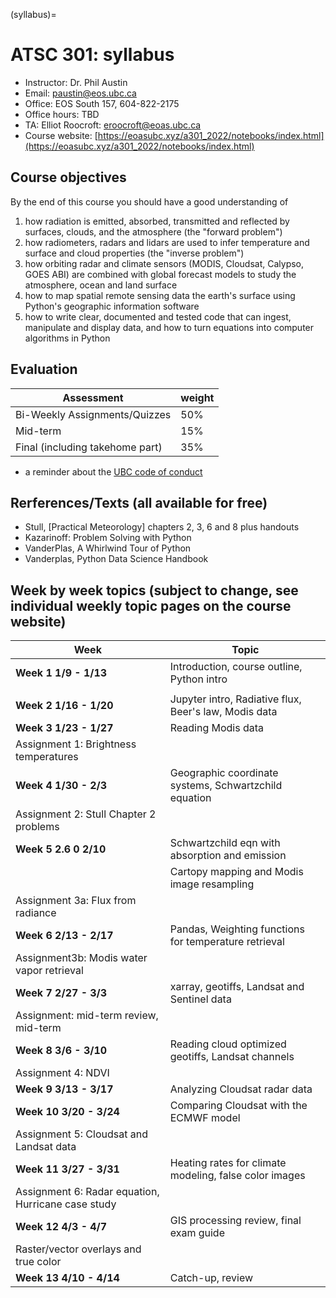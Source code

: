 (syllabus)=

# ATSC 301: syllabus


- Instructor:   Dr. Phil Austin
- Email:        paustin@eos.ubc.ca
- Office:       EOS South 157, 604-822-2175
- Office hours: TBD
- TA: Elliot Roocroft: eroocroft@eoas.ubc.ca
- Course website: [https://eoasubc.xyz/a301_2022/notebooks/index.html](https://eoasubc.xyz/a301_2022/notebooks/index.html)


## Course objectives

By the end of this course you should have a good understanding of

1. how radiation is emitted, absorbed, transmitted and reflected by
   surfaces, clouds, and the atmosphere  (the "forward problem")
2. how radiometers, radars and lidars are used to infer
   temperature and surface and cloud properties (the "inverse problem")
3. how orbiting radar and climate sensors (MODIS, Cloudsat, Calypso, GOES ABI) are combined with
   global forecast models to study the atmosphere, ocean and land surface
3. how to map spatial remote sensing data the earth's surface using Python's geographic information software  
4. how to write clear, documented and tested code that can ingest, manipulate and display
   data, and how to turn equations into computer algorithms in Python


## Evaluation

|           Assessment            | weight |
| ------------------------------- | ------ |
| Bi-Weekly Assignments/Quizzes   | 50%    |
| Mid-term                        | 15%    |
| Final (including takehome part) | 35%    |


- a reminder about the [UBC code of conduct](http://science.ubc.ca/students/new/conduct)

## Rerferences/Texts (all available for free)

- Stull, [Practical Meteorology] chapters 2, 3, 6 and 8 plus handouts
- Kazarinoff: Problem Solving with Python
- VanderPlas, A Whirlwind Tour of Python
- Vanderplas, Python Data Science Handbook

## Week by week topics (subject to change, see individual weekly topic pages on the course website)

|                        Week                        |                         Topic                          |
| -------------------------------------------------- | ------------------------------------------------------ |
| **Week 1  1/9 - 1/13**                             | Introduction, course outline, Python intro             |
|                                                    |                                                        |
| **Week 2  1/16 - 1/20**                            | Jupyter intro, Radiative flux, Beer's law,  Modis data |
| **Week 3  1/23 - 1/27**                            | Reading Modis data                                     |
| Assignment 1: Brightness temperatures              |                                                        |
| **Week 4  1/30 - 2/3**                             | Geographic coordinate systems, Schwartzchild equation  |
| Assignment 2: Stull Chapter 2 problems             |                                                        |
| **Week 5  2.6  0  2/10**                           | Schwartzchild eqn with absorption and emission         |
|                                                    | Cartopy mapping and Modis image resampling             |
| Assignment 3a: Flux from radiance                  |                                                        |
| **Week 6  2/13 - 2/17**                            | Pandas, Weighting functions for temperature retrieval  |
| Assignment3b: Modis water vapor retrieval          |                                                        |
| **Week 7  2/27 -  3/3**                            | xarray, geotiffs, Landsat and Sentinel data            |
| Assignment: mid-term review, mid-term              |                                                        |
| **Week 8  3/6 - 3/10**                             | Reading cloud optimized geotiffs, Landsat channels     |
| Assignment 4: NDVI                                 |                                                        |
| **Week 9  3/13 - 3/17**                            | Analyzing Cloudsat radar data                          |
| **Week 10 3/20 - 3/24**                            | Comparing Cloudsat with the ECMWF model                |
| Assignment 5: Cloudsat and Landsat data            |                                                        |
| **Week 11 3/27 - 3/31**                            | Heating rates for climate modeling, false color images |
| Assignment 6: Radar equation, Hurricane case study |                                                        |
| **Week 12 4/3 - 4/7**                              | GIS processing review, final exam guide                |
| Raster/vector overlays and true color              |                                                        |
| **Week 13 4/10 - 4/14**                            | Catch-up, review                                       |

